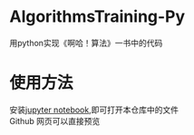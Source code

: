 # AlgorithmsTraining-Py
用python实现《啊哈！算法》一书中的代码  

# 使用方法
安装[jupyter notebook](http://jupyter.org/install),即可打开本仓库中的文件  
Github 网页可以直接预览